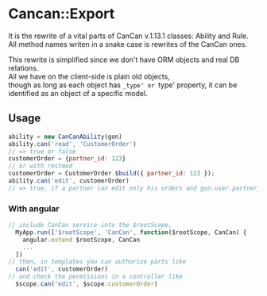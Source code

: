 # Cancan::Export

It is the rewrite of a vital parts of CanCan v.1.13.1 classes: Ability and Rule.  
All method names writen in a snake case is rewrites of the CanCan ones.

This rewrite is simplified since we don't have ORM objects and real DB relations.  
All we have on the client-side is plain old objects,   
though as long as each object has `_type' or `type' property, it can be identified as an object of a specific model.

## Usage

```javascript
ability = new CanCanAbility(gon)
ability.can('read', 'CustomerOrder')
// => true or false
customerOrder = {partner_id: 123} 
// or with restmod
customerOrder = CustomerOrder.$build({ partner_id: 123 });
ability.can('edit', customerOrder)
// => true, if a partner can edit only his orders and gon.user.partner_id == 123
```

### With angular

```javascript
// include CanCan service into the $rootScope,
  MyApp.run(['$rootScope', 'CanCan', function($rootScope, CanCan) {
    angular.extend $rootScope, CanCan
    ...
  ])
// then, in templates you can authorize parts like
  can('edit', customerOrder)
// and check the permissions in a controller like
  $scope.can('edit', $scope.customerOrder)
```